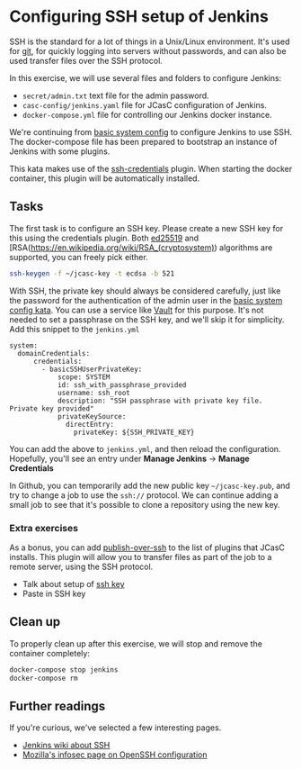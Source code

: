 # Configuring SSH setup of Jenkins

SSH is the standard for a lot of things in a Unix/Linux environment. It's used
for [git](https://git-scm.com/), for quickly logging into servers without
passwords, and can also be used transfer files over the SSH protocol.

In this exercise, we will use several files and folders to configure Jenkins:

* `secret/admin.txt` text file for the admin password.
* `casc-config/jenkins.yaml` file for JCasC configuration of Jenkins.
* `docker-compose.yml` file for controlling our Jenkins docker instance.

We're continuing from [basic system config](../basic-system-config/README.md)
to configure Jenkins to use SSH. The docker-compose file has been prepared to
bootstrap an instance of Jenkins with some plugins.

This kata makes use of the
[ssh-credentials](https://plugins.jenkins.io/ssh-credentials/) plugin. When
starting the docker container, this plugin will be automatically installed.

## Tasks

The first task is to configure an SSH key. Please create a new SSH key for this
using the credentials plugin. Both [ed25519](https://ed25519.cr.yp.to/) and
[RSA(https://en.wikipedia.org/wiki/RSA_(cryptosystem)) algorithms are supported,
you can freely pick either.

```bash
ssh-keygen -f ~/jcasc-key -t ecdsa -b 521
```

With SSH, the private key should always be considered carefully, just like the
password for the authentication of the admin user in the [basic system config
kata](../basic-system-config/README.md). You can use a service like
[Vault](https://www.vaultproject.io/) for this purpose. It's not needed to set
a passphrase on the SSH key, and we'll skip it for simplicity. Add this snippet
to the `jenkins.yml`

```
system:
  domainCredentials:
      credentials:
        - basicSSHUserPrivateKey:
            scope: SYSTEM
            id: ssh_with_passphrase_provided
            username: ssh_root
            description: "SSH passphrase with private key file. Private key provided"
            privateKeySource:
              directEntry:
                privateKey: ${SSH_PRIVATE_KEY}

```

You can add the above to `jenkins.yml`, and then reload the
configuration. Hopefully, you'll see an entry under **Manage Jenkins** ->
**Manage Credentials**

In Github, you can temporarily add the new public key `~/jcasc-key.pub`, and
try to change a job to use the `ssh://` protocol. We can continue adding a small
job to see that it's possible to clone a repository using the new key.

### Extra exercises

As a bonus, you can add
[publish-over-ssh](https://plugins.jenkins.io/publish-over-ssh/) to the list of
plugins that JCasC installs. This plugin will allow you to transfer files as
part of the job to a remote server, using the SSH protocol.

* Talk about setup of [ssh key](https://help.github.com/en/github/authenticating-to-github/connecting-to-github-with-ssh)
* Paste in SSH key

## Clean up

To properly clean up after this exercise, we will stop and remove the container completely:

```bash
docker-compose stop jenkins
docker-compose rm
```

## Further readings

If you're curious, we've selected a few interesting pages.

* [Jenkins wiki about SSH](https://wiki.jenkins.io/display/JENKINS/Jenkins+SSH)
* [Mozilla's infosec page on OpenSSH configuration](https://infosec.mozilla.org/guidelines/openssh.html)
